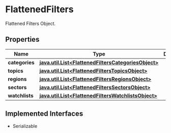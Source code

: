 

# FlattenedFilters

Flattened Filters Object.

## Properties

Name | Type | Description | Notes
------------ | ------------- | ------------- | -------------
**categories** | [**java.util.List&lt;FlattenedFiltersCategoriesObject&gt;**](FlattenedFiltersCategoriesObject.md) |  |  [optional]
**topics** | [**java.util.List&lt;FlattenedFiltersTopicsObject&gt;**](FlattenedFiltersTopicsObject.md) |  |  [optional]
**regions** | [**java.util.List&lt;FlattenedFiltersRegionsObject&gt;**](FlattenedFiltersRegionsObject.md) |  |  [optional]
**sectors** | [**java.util.List&lt;FlattenedFiltersSectorsObject&gt;**](FlattenedFiltersSectorsObject.md) |  |  [optional]
**watchlists** | [**java.util.List&lt;FlattenedFiltersWatchlistsObject&gt;**](FlattenedFiltersWatchlistsObject.md) |  |  [optional]


## Implemented Interfaces

* Serializable


